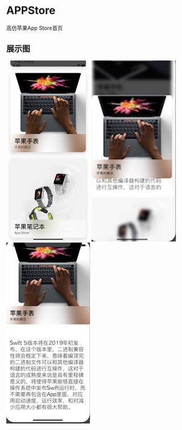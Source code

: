 # APPStore
高仿苹果App Store首页
## 展示图

![image](asset/1.png) ![image](asset/2.jpeg) ![image](asset/3.jpeg)



